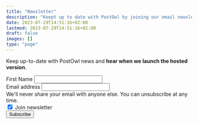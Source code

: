 ```yaml
---
title: "Newsletter"
description: "Keept up to date with PostOwl by joining our email newsletter"
date: 2023-07-29T14:51:16+02:00
lastmod: 2023-07-29T14:51:16+02:00
draft: false
images: []
type: "page"
---
```


Keep up-to-date with PostOwl news and **hear when we launch the hosted version**.

<form method="post" action="https://newsletter.postowl.com/subscription/form" class="listmonk-form">
<div class="mb-3">
  <label for="inputName1" class="form-label">First Name</label>
  <input type="text" name="name" class="form-control" id="inputName1">
</div>
<div class="mb-3">
  <input type="hidden" name="nonce" />
  <label for="inputEmail1" class="form-label">Email address</label>
  <input type="email" name="email" class="form-control" id="inputEmail1" aria-describedby="emailHelp">
  <div id="emailHelp" class="form-text">We'll never share your email with anyone else. You can unsubscribe at any time.</div>
</div>
<div class="mb-3 form-check">
  <input type="checkbox" class="form-check-input" id="0c767" name="l" checked value="0c767ba4-c989-4813-bee2-5a989200bf9d">
  <label class="form-check-label" for="check1">Join newsletter</label>
</div>
<button type="submit" class="btn btn-primary btn-cta rounded-pill btn-lg mb-2">Subscribe</button>
</form>

